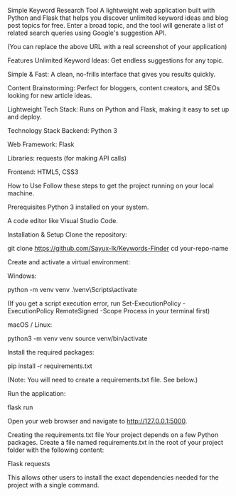 Simple Keyword Research Tool
A lightweight web application built with Python and Flask that helps you discover unlimited keyword ideas and blog post topics for free. Enter a broad topic, and the tool will generate a list of related search queries using Google's suggestion API.

(You can replace the above URL with a real screenshot of your application)

Features
Unlimited Keyword Ideas: Get endless suggestions for any topic.

Simple & Fast: A clean, no-frills interface that gives you results quickly.

Content Brainstorming: Perfect for bloggers, content creators, and SEOs looking for new article ideas.

Lightweight Tech Stack: Runs on Python and Flask, making it easy to set up and deploy.

Technology Stack
Backend: Python 3

Web Framework: Flask

Libraries: requests (for making API calls)

Frontend: HTML5, CSS3

How to Use
Follow these steps to get the project running on your local machine.

Prerequisites
Python 3 installed on your system.

A code editor like Visual Studio Code.

Installation & Setup
Clone the repository:

git clone https://github.com/Sayux-lk/Keywords-Finder
cd your-repo-name

Create and activate a virtual environment:

Windows:

python -m venv venv
.\venv\Scripts\activate

(If you get a script execution error, run Set-ExecutionPolicy -ExecutionPolicy RemoteSigned -Scope Process in your terminal first)

macOS / Linux:

python3 -m venv venv
source venv/bin/activate

Install the required packages:

pip install -r requirements.txt

(Note: You will need to create a requirements.txt file. See below.)

Run the application:

flask run

Open your web browser and navigate to http://127.0.0.1:5000.

Creating the requirements.txt file
Your project depends on a few Python packages. Create a file named requirements.txt in the root of your project folder with the following content:

Flask
requests

This allows other users to install the exact dependencies needed for the project with a single command.
